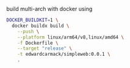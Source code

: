 build multi-arch with docker using 

```bash
DOCKER_BUILDKIT=1 \
  docker buildx build \
    --push \
    --platform linux/arm64/v8,linux/amd64 \
    -f Dockerfile \
    --target "release" \
    -t edwardcarmack/simpleweb:0.0.1 \
    .
```
